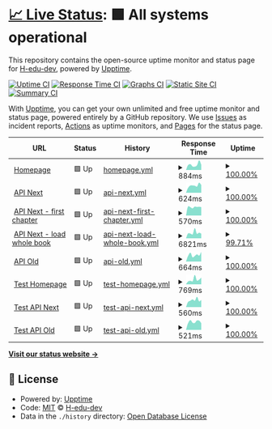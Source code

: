 # [📈 Live Status](https://H-edu-dev.github.io/upptime): <!--live status--> **🟩 All systems operational**

This repository contains the open-source uptime monitor and status page for [H-edu-dev](https://H-edu-dev.github.io/upptime), powered by [Upptime](https://github.com/upptime/upptime).

[![Uptime CI](https://github.com/H-edu-dev/upptime/workflows/Uptime%20CI/badge.svg)](https://github.com/H-edu-dev/upptime/actions?query=workflow%3A%22Uptime+CI%22)
[![Response Time CI](https://github.com/H-edu-dev/upptime/workflows/Response%20Time%20CI/badge.svg)](https://github.com/H-edu-dev/upptime/actions?query=workflow%3A%22Response+Time+CI%22)
[![Graphs CI](https://github.com/H-edu-dev/upptime/workflows/Graphs%20CI/badge.svg)](https://github.com/H-edu-dev/upptime/actions?query=workflow%3A%22Graphs+CI%22)
[![Static Site CI](https://github.com/H-edu-dev/upptime/workflows/Static%20Site%20CI/badge.svg)](https://github.com/H-edu-dev/upptime/actions?query=workflow%3A%22Static+Site+CI%22)
[![Summary CI](https://github.com/H-edu-dev/upptime/workflows/Summary%20CI/badge.svg)](https://github.com/H-edu-dev/upptime/actions?query=workflow%3A%22Summary+CI%22)

With [Upptime](https://upptime.js.org), you can get your own unlimited and free uptime monitor and status page, powered entirely by a GitHub repository. We use [Issues](https://github.com/H-edu-dev/upptime/issues) as incident reports, [Actions](https://github.com/H-edu-dev/upptime/actions) as uptime monitors, and [Pages](https://H-edu-dev.github.io/upptime) for the status page.

<!--start: status pages-->
<!-- This summary is generated by Upptime (https://github.com/upptime/upptime) -->
<!-- Do not edit this manually, your changes will be overwritten -->
<!-- prettier-ignore -->
| URL | Status | History | Response Time | Uptime |
| --- | ------ | ------- | ------------- | ------ |
| <img alt="" src="https://icons.duckduckgo.com/ip3/h-edu.cz.ico" height="13"> [Homepage](https://h-edu.cz) | 🟩 Up | [homepage.yml](https://github.com/H-edu-dev/upptime/commits/HEAD/history/homepage.yml) | <details><summary><img alt="Response time graph" src="./graphs/homepage/response-time-week.png" height="20"> 884ms</summary><br><a href="https://H-edu-dev.github.io/upptime/history/homepage"><img alt="Response time 841" src="https://img.shields.io/endpoint?url=https%3A%2F%2Fraw.githubusercontent.com%2FH-edu-dev%2Fupptime%2FHEAD%2Fapi%2Fhomepage%2Fresponse-time.json"></a><br><a href="https://H-edu-dev.github.io/upptime/history/homepage"><img alt="24-hour response time 633" src="https://img.shields.io/endpoint?url=https%3A%2F%2Fraw.githubusercontent.com%2FH-edu-dev%2Fupptime%2FHEAD%2Fapi%2Fhomepage%2Fresponse-time-day.json"></a><br><a href="https://H-edu-dev.github.io/upptime/history/homepage"><img alt="7-day response time 884" src="https://img.shields.io/endpoint?url=https%3A%2F%2Fraw.githubusercontent.com%2FH-edu-dev%2Fupptime%2FHEAD%2Fapi%2Fhomepage%2Fresponse-time-week.json"></a><br><a href="https://H-edu-dev.github.io/upptime/history/homepage"><img alt="30-day response time 743" src="https://img.shields.io/endpoint?url=https%3A%2F%2Fraw.githubusercontent.com%2FH-edu-dev%2Fupptime%2FHEAD%2Fapi%2Fhomepage%2Fresponse-time-month.json"></a><br><a href="https://H-edu-dev.github.io/upptime/history/homepage"><img alt="1-year response time 841" src="https://img.shields.io/endpoint?url=https%3A%2F%2Fraw.githubusercontent.com%2FH-edu-dev%2Fupptime%2FHEAD%2Fapi%2Fhomepage%2Fresponse-time-year.json"></a></details> | <details><summary><a href="https://H-edu-dev.github.io/upptime/history/homepage">100.00%</a></summary><a href="https://H-edu-dev.github.io/upptime/history/homepage"><img alt="All-time uptime 99.97%" src="https://img.shields.io/endpoint?url=https%3A%2F%2Fraw.githubusercontent.com%2FH-edu-dev%2Fupptime%2FHEAD%2Fapi%2Fhomepage%2Fuptime.json"></a><br><a href="https://H-edu-dev.github.io/upptime/history/homepage"><img alt="24-hour uptime 100.00%" src="https://img.shields.io/endpoint?url=https%3A%2F%2Fraw.githubusercontent.com%2FH-edu-dev%2Fupptime%2FHEAD%2Fapi%2Fhomepage%2Fuptime-day.json"></a><br><a href="https://H-edu-dev.github.io/upptime/history/homepage"><img alt="7-day uptime 100.00%" src="https://img.shields.io/endpoint?url=https%3A%2F%2Fraw.githubusercontent.com%2FH-edu-dev%2Fupptime%2FHEAD%2Fapi%2Fhomepage%2Fuptime-week.json"></a><br><a href="https://H-edu-dev.github.io/upptime/history/homepage"><img alt="30-day uptime 99.93%" src="https://img.shields.io/endpoint?url=https%3A%2F%2Fraw.githubusercontent.com%2FH-edu-dev%2Fupptime%2FHEAD%2Fapi%2Fhomepage%2Fuptime-month.json"></a><br><a href="https://H-edu-dev.github.io/upptime/history/homepage"><img alt="1-year uptime 99.97%" src="https://img.shields.io/endpoint?url=https%3A%2F%2Fraw.githubusercontent.com%2FH-edu-dev%2Fupptime%2FHEAD%2Fapi%2Fhomepage%2Fuptime-year.json"></a></details>
| <img alt="" src="https://icons.duckduckgo.com/ip3/api-next.h-edu.cz.ico" height="13"> [API Next](https://api-next.h-edu.cz) | 🟩 Up | [api-next.yml](https://github.com/H-edu-dev/upptime/commits/HEAD/history/api-next.yml) | <details><summary><img alt="Response time graph" src="./graphs/api-next/response-time-week.png" height="20"> 624ms</summary><br><a href="https://H-edu-dev.github.io/upptime/history/api-next"><img alt="Response time 559" src="https://img.shields.io/endpoint?url=https%3A%2F%2Fraw.githubusercontent.com%2FH-edu-dev%2Fupptime%2FHEAD%2Fapi%2Fapi-next%2Fresponse-time.json"></a><br><a href="https://H-edu-dev.github.io/upptime/history/api-next"><img alt="24-hour response time 392" src="https://img.shields.io/endpoint?url=https%3A%2F%2Fraw.githubusercontent.com%2FH-edu-dev%2Fupptime%2FHEAD%2Fapi%2Fapi-next%2Fresponse-time-day.json"></a><br><a href="https://H-edu-dev.github.io/upptime/history/api-next"><img alt="7-day response time 624" src="https://img.shields.io/endpoint?url=https%3A%2F%2Fraw.githubusercontent.com%2FH-edu-dev%2Fupptime%2FHEAD%2Fapi%2Fapi-next%2Fresponse-time-week.json"></a><br><a href="https://H-edu-dev.github.io/upptime/history/api-next"><img alt="30-day response time 569" src="https://img.shields.io/endpoint?url=https%3A%2F%2Fraw.githubusercontent.com%2FH-edu-dev%2Fupptime%2FHEAD%2Fapi%2Fapi-next%2Fresponse-time-month.json"></a><br><a href="https://H-edu-dev.github.io/upptime/history/api-next"><img alt="1-year response time 559" src="https://img.shields.io/endpoint?url=https%3A%2F%2Fraw.githubusercontent.com%2FH-edu-dev%2Fupptime%2FHEAD%2Fapi%2Fapi-next%2Fresponse-time-year.json"></a></details> | <details><summary><a href="https://H-edu-dev.github.io/upptime/history/api-next">100.00%</a></summary><a href="https://H-edu-dev.github.io/upptime/history/api-next"><img alt="All-time uptime 99.98%" src="https://img.shields.io/endpoint?url=https%3A%2F%2Fraw.githubusercontent.com%2FH-edu-dev%2Fupptime%2FHEAD%2Fapi%2Fapi-next%2Fuptime.json"></a><br><a href="https://H-edu-dev.github.io/upptime/history/api-next"><img alt="24-hour uptime 100.00%" src="https://img.shields.io/endpoint?url=https%3A%2F%2Fraw.githubusercontent.com%2FH-edu-dev%2Fupptime%2FHEAD%2Fapi%2Fapi-next%2Fuptime-day.json"></a><br><a href="https://H-edu-dev.github.io/upptime/history/api-next"><img alt="7-day uptime 100.00%" src="https://img.shields.io/endpoint?url=https%3A%2F%2Fraw.githubusercontent.com%2FH-edu-dev%2Fupptime%2FHEAD%2Fapi%2Fapi-next%2Fuptime-week.json"></a><br><a href="https://H-edu-dev.github.io/upptime/history/api-next"><img alt="30-day uptime 99.93%" src="https://img.shields.io/endpoint?url=https%3A%2F%2Fraw.githubusercontent.com%2FH-edu-dev%2Fupptime%2FHEAD%2Fapi%2Fapi-next%2Fuptime-month.json"></a><br><a href="https://H-edu-dev.github.io/upptime/history/api-next"><img alt="1-year uptime 99.98%" src="https://img.shields.io/endpoint?url=https%3A%2F%2Fraw.githubusercontent.com%2FH-edu-dev%2Fupptime%2FHEAD%2Fapi%2Fapi-next%2Fuptime-year.json"></a></details>
| <img alt="" src="https://icons.duckduckgo.com/ip3/h-edu.cz.ico" height="13"> [API Next - first chapter](https://h-edu.cz/content.api/book/book-a?includeChapterContentParts) | 🟩 Up | [api-next-first-chapter.yml](https://github.com/H-edu-dev/upptime/commits/HEAD/history/api-next-first-chapter.yml) | <details><summary><img alt="Response time graph" src="./graphs/api-next-first-chapter/response-time-week.png" height="20"> 570ms</summary><br><a href="https://H-edu-dev.github.io/upptime/history/api-next-first-chapter"><img alt="Response time 550" src="https://img.shields.io/endpoint?url=https%3A%2F%2Fraw.githubusercontent.com%2FH-edu-dev%2Fupptime%2FHEAD%2Fapi%2Fapi-next-first-chapter%2Fresponse-time.json"></a><br><a href="https://H-edu-dev.github.io/upptime/history/api-next-first-chapter"><img alt="24-hour response time 585" src="https://img.shields.io/endpoint?url=https%3A%2F%2Fraw.githubusercontent.com%2FH-edu-dev%2Fupptime%2FHEAD%2Fapi%2Fapi-next-first-chapter%2Fresponse-time-day.json"></a><br><a href="https://H-edu-dev.github.io/upptime/history/api-next-first-chapter"><img alt="7-day response time 570" src="https://img.shields.io/endpoint?url=https%3A%2F%2Fraw.githubusercontent.com%2FH-edu-dev%2Fupptime%2FHEAD%2Fapi%2Fapi-next-first-chapter%2Fresponse-time-week.json"></a><br><a href="https://H-edu-dev.github.io/upptime/history/api-next-first-chapter"><img alt="30-day response time 488" src="https://img.shields.io/endpoint?url=https%3A%2F%2Fraw.githubusercontent.com%2FH-edu-dev%2Fupptime%2FHEAD%2Fapi%2Fapi-next-first-chapter%2Fresponse-time-month.json"></a><br><a href="https://H-edu-dev.github.io/upptime/history/api-next-first-chapter"><img alt="1-year response time 550" src="https://img.shields.io/endpoint?url=https%3A%2F%2Fraw.githubusercontent.com%2FH-edu-dev%2Fupptime%2FHEAD%2Fapi%2Fapi-next-first-chapter%2Fresponse-time-year.json"></a></details> | <details><summary><a href="https://H-edu-dev.github.io/upptime/history/api-next-first-chapter">100.00%</a></summary><a href="https://H-edu-dev.github.io/upptime/history/api-next-first-chapter"><img alt="All-time uptime 99.97%" src="https://img.shields.io/endpoint?url=https%3A%2F%2Fraw.githubusercontent.com%2FH-edu-dev%2Fupptime%2FHEAD%2Fapi%2Fapi-next-first-chapter%2Fuptime.json"></a><br><a href="https://H-edu-dev.github.io/upptime/history/api-next-first-chapter"><img alt="24-hour uptime 100.00%" src="https://img.shields.io/endpoint?url=https%3A%2F%2Fraw.githubusercontent.com%2FH-edu-dev%2Fupptime%2FHEAD%2Fapi%2Fapi-next-first-chapter%2Fuptime-day.json"></a><br><a href="https://H-edu-dev.github.io/upptime/history/api-next-first-chapter"><img alt="7-day uptime 100.00%" src="https://img.shields.io/endpoint?url=https%3A%2F%2Fraw.githubusercontent.com%2FH-edu-dev%2Fupptime%2FHEAD%2Fapi%2Fapi-next-first-chapter%2Fuptime-week.json"></a><br><a href="https://H-edu-dev.github.io/upptime/history/api-next-first-chapter"><img alt="30-day uptime 99.93%" src="https://img.shields.io/endpoint?url=https%3A%2F%2Fraw.githubusercontent.com%2FH-edu-dev%2Fupptime%2FHEAD%2Fapi%2Fapi-next-first-chapter%2Fuptime-month.json"></a><br><a href="https://H-edu-dev.github.io/upptime/history/api-next-first-chapter"><img alt="1-year uptime 99.97%" src="https://img.shields.io/endpoint?url=https%3A%2F%2Fraw.githubusercontent.com%2FH-edu-dev%2Fupptime%2FHEAD%2Fapi%2Fapi-next-first-chapter%2Fuptime-year.json"></a></details>
| <img alt="" src="https://icons.duckduckgo.com/ip3/h-edu.cz.ico" height="13"> [API Next - load whole book](https://h-edu.cz/content.api/book/book-a/chaptersContent) | 🟩 Up | [api-next-load-whole-book.yml](https://github.com/H-edu-dev/upptime/commits/HEAD/history/api-next-load-whole-book.yml) | <details><summary><img alt="Response time graph" src="./graphs/api-next-load-whole-book/response-time-week.png" height="20"> 6821ms</summary><br><a href="https://H-edu-dev.github.io/upptime/history/api-next-load-whole-book"><img alt="Response time 1729" src="https://img.shields.io/endpoint?url=https%3A%2F%2Fraw.githubusercontent.com%2FH-edu-dev%2Fupptime%2FHEAD%2Fapi%2Fapi-next-load-whole-book%2Fresponse-time.json"></a><br><a href="https://H-edu-dev.github.io/upptime/history/api-next-load-whole-book"><img alt="24-hour response time 13403" src="https://img.shields.io/endpoint?url=https%3A%2F%2Fraw.githubusercontent.com%2FH-edu-dev%2Fupptime%2FHEAD%2Fapi%2Fapi-next-load-whole-book%2Fresponse-time-day.json"></a><br><a href="https://H-edu-dev.github.io/upptime/history/api-next-load-whole-book"><img alt="7-day response time 6821" src="https://img.shields.io/endpoint?url=https%3A%2F%2Fraw.githubusercontent.com%2FH-edu-dev%2Fupptime%2FHEAD%2Fapi%2Fapi-next-load-whole-book%2Fresponse-time-week.json"></a><br><a href="https://H-edu-dev.github.io/upptime/history/api-next-load-whole-book"><img alt="30-day response time 2772" src="https://img.shields.io/endpoint?url=https%3A%2F%2Fraw.githubusercontent.com%2FH-edu-dev%2Fupptime%2FHEAD%2Fapi%2Fapi-next-load-whole-book%2Fresponse-time-month.json"></a><br><a href="https://H-edu-dev.github.io/upptime/history/api-next-load-whole-book"><img alt="1-year response time 1729" src="https://img.shields.io/endpoint?url=https%3A%2F%2Fraw.githubusercontent.com%2FH-edu-dev%2Fupptime%2FHEAD%2Fapi%2Fapi-next-load-whole-book%2Fresponse-time-year.json"></a></details> | <details><summary><a href="https://H-edu-dev.github.io/upptime/history/api-next-load-whole-book">99.71%</a></summary><a href="https://H-edu-dev.github.io/upptime/history/api-next-load-whole-book"><img alt="All-time uptime 99.94%" src="https://img.shields.io/endpoint?url=https%3A%2F%2Fraw.githubusercontent.com%2FH-edu-dev%2Fupptime%2FHEAD%2Fapi%2Fapi-next-load-whole-book%2Fuptime.json"></a><br><a href="https://H-edu-dev.github.io/upptime/history/api-next-load-whole-book"><img alt="24-hour uptime 97.96%" src="https://img.shields.io/endpoint?url=https%3A%2F%2Fraw.githubusercontent.com%2FH-edu-dev%2Fupptime%2FHEAD%2Fapi%2Fapi-next-load-whole-book%2Fuptime-day.json"></a><br><a href="https://H-edu-dev.github.io/upptime/history/api-next-load-whole-book"><img alt="7-day uptime 99.71%" src="https://img.shields.io/endpoint?url=https%3A%2F%2Fraw.githubusercontent.com%2FH-edu-dev%2Fupptime%2FHEAD%2Fapi%2Fapi-next-load-whole-book%2Fuptime-week.json"></a><br><a href="https://H-edu-dev.github.io/upptime/history/api-next-load-whole-book"><img alt="30-day uptime 99.86%" src="https://img.shields.io/endpoint?url=https%3A%2F%2Fraw.githubusercontent.com%2FH-edu-dev%2Fupptime%2FHEAD%2Fapi%2Fapi-next-load-whole-book%2Fuptime-month.json"></a><br><a href="https://H-edu-dev.github.io/upptime/history/api-next-load-whole-book"><img alt="1-year uptime 99.94%" src="https://img.shields.io/endpoint?url=https%3A%2F%2Fraw.githubusercontent.com%2FH-edu-dev%2Fupptime%2FHEAD%2Fapi%2Fapi-next-load-whole-book%2Fuptime-year.json"></a></details>
| <img alt="" src="https://icons.duckduckgo.com/ip3/api2.h-edu.cz.ico" height="13"> [API Old](https://api2.h-edu.cz) | 🟩 Up | [api-old.yml](https://github.com/H-edu-dev/upptime/commits/HEAD/history/api-old.yml) | <details><summary><img alt="Response time graph" src="./graphs/api-old/response-time-week.png" height="20"> 664ms</summary><br><a href="https://H-edu-dev.github.io/upptime/history/api-old"><img alt="Response time 548" src="https://img.shields.io/endpoint?url=https%3A%2F%2Fraw.githubusercontent.com%2FH-edu-dev%2Fupptime%2FHEAD%2Fapi%2Fapi-old%2Fresponse-time.json"></a><br><a href="https://H-edu-dev.github.io/upptime/history/api-old"><img alt="24-hour response time 663" src="https://img.shields.io/endpoint?url=https%3A%2F%2Fraw.githubusercontent.com%2FH-edu-dev%2Fupptime%2FHEAD%2Fapi%2Fapi-old%2Fresponse-time-day.json"></a><br><a href="https://H-edu-dev.github.io/upptime/history/api-old"><img alt="7-day response time 664" src="https://img.shields.io/endpoint?url=https%3A%2F%2Fraw.githubusercontent.com%2FH-edu-dev%2Fupptime%2FHEAD%2Fapi%2Fapi-old%2Fresponse-time-week.json"></a><br><a href="https://H-edu-dev.github.io/upptime/history/api-old"><img alt="30-day response time 533" src="https://img.shields.io/endpoint?url=https%3A%2F%2Fraw.githubusercontent.com%2FH-edu-dev%2Fupptime%2FHEAD%2Fapi%2Fapi-old%2Fresponse-time-month.json"></a><br><a href="https://H-edu-dev.github.io/upptime/history/api-old"><img alt="1-year response time 548" src="https://img.shields.io/endpoint?url=https%3A%2F%2Fraw.githubusercontent.com%2FH-edu-dev%2Fupptime%2FHEAD%2Fapi%2Fapi-old%2Fresponse-time-year.json"></a></details> | <details><summary><a href="https://H-edu-dev.github.io/upptime/history/api-old">100.00%</a></summary><a href="https://H-edu-dev.github.io/upptime/history/api-old"><img alt="All-time uptime 99.98%" src="https://img.shields.io/endpoint?url=https%3A%2F%2Fraw.githubusercontent.com%2FH-edu-dev%2Fupptime%2FHEAD%2Fapi%2Fapi-old%2Fuptime.json"></a><br><a href="https://H-edu-dev.github.io/upptime/history/api-old"><img alt="24-hour uptime 100.00%" src="https://img.shields.io/endpoint?url=https%3A%2F%2Fraw.githubusercontent.com%2FH-edu-dev%2Fupptime%2FHEAD%2Fapi%2Fapi-old%2Fuptime-day.json"></a><br><a href="https://H-edu-dev.github.io/upptime/history/api-old"><img alt="7-day uptime 100.00%" src="https://img.shields.io/endpoint?url=https%3A%2F%2Fraw.githubusercontent.com%2FH-edu-dev%2Fupptime%2FHEAD%2Fapi%2Fapi-old%2Fuptime-week.json"></a><br><a href="https://H-edu-dev.github.io/upptime/history/api-old"><img alt="30-day uptime 99.93%" src="https://img.shields.io/endpoint?url=https%3A%2F%2Fraw.githubusercontent.com%2FH-edu-dev%2Fupptime%2FHEAD%2Fapi%2Fapi-old%2Fuptime-month.json"></a><br><a href="https://H-edu-dev.github.io/upptime/history/api-old"><img alt="1-year uptime 99.98%" src="https://img.shields.io/endpoint?url=https%3A%2F%2Fraw.githubusercontent.com%2FH-edu-dev%2Fupptime%2FHEAD%2Fapi%2Fapi-old%2Fuptime-year.json"></a></details>
| <img alt="" src="https://icons.duckduckgo.com/ip3/test.h-edu.cz.ico" height="13"> [Test Homepage](https://test.h-edu.cz) | 🟩 Up | [test-homepage.yml](https://github.com/H-edu-dev/upptime/commits/HEAD/history/test-homepage.yml) | <details><summary><img alt="Response time graph" src="./graphs/test-homepage/response-time-week.png" height="20"> 769ms</summary><br><a href="https://H-edu-dev.github.io/upptime/history/test-homepage"><img alt="Response time 581" src="https://img.shields.io/endpoint?url=https%3A%2F%2Fraw.githubusercontent.com%2FH-edu-dev%2Fupptime%2FHEAD%2Fapi%2Ftest-homepage%2Fresponse-time.json"></a><br><a href="https://H-edu-dev.github.io/upptime/history/test-homepage"><img alt="24-hour response time 629" src="https://img.shields.io/endpoint?url=https%3A%2F%2Fraw.githubusercontent.com%2FH-edu-dev%2Fupptime%2FHEAD%2Fapi%2Ftest-homepage%2Fresponse-time-day.json"></a><br><a href="https://H-edu-dev.github.io/upptime/history/test-homepage"><img alt="7-day response time 769" src="https://img.shields.io/endpoint?url=https%3A%2F%2Fraw.githubusercontent.com%2FH-edu-dev%2Fupptime%2FHEAD%2Fapi%2Ftest-homepage%2Fresponse-time-week.json"></a><br><a href="https://H-edu-dev.github.io/upptime/history/test-homepage"><img alt="30-day response time 635" src="https://img.shields.io/endpoint?url=https%3A%2F%2Fraw.githubusercontent.com%2FH-edu-dev%2Fupptime%2FHEAD%2Fapi%2Ftest-homepage%2Fresponse-time-month.json"></a><br><a href="https://H-edu-dev.github.io/upptime/history/test-homepage"><img alt="1-year response time 581" src="https://img.shields.io/endpoint?url=https%3A%2F%2Fraw.githubusercontent.com%2FH-edu-dev%2Fupptime%2FHEAD%2Fapi%2Ftest-homepage%2Fresponse-time-year.json"></a></details> | <details><summary><a href="https://H-edu-dev.github.io/upptime/history/test-homepage">100.00%</a></summary><a href="https://H-edu-dev.github.io/upptime/history/test-homepage"><img alt="All-time uptime 92.23%" src="https://img.shields.io/endpoint?url=https%3A%2F%2Fraw.githubusercontent.com%2FH-edu-dev%2Fupptime%2FHEAD%2Fapi%2Ftest-homepage%2Fuptime.json"></a><br><a href="https://H-edu-dev.github.io/upptime/history/test-homepage"><img alt="24-hour uptime 100.00%" src="https://img.shields.io/endpoint?url=https%3A%2F%2Fraw.githubusercontent.com%2FH-edu-dev%2Fupptime%2FHEAD%2Fapi%2Ftest-homepage%2Fuptime-day.json"></a><br><a href="https://H-edu-dev.github.io/upptime/history/test-homepage"><img alt="7-day uptime 100.00%" src="https://img.shields.io/endpoint?url=https%3A%2F%2Fraw.githubusercontent.com%2FH-edu-dev%2Fupptime%2FHEAD%2Fapi%2Ftest-homepage%2Fuptime-week.json"></a><br><a href="https://H-edu-dev.github.io/upptime/history/test-homepage"><img alt="30-day uptime 65.30%" src="https://img.shields.io/endpoint?url=https%3A%2F%2Fraw.githubusercontent.com%2FH-edu-dev%2Fupptime%2FHEAD%2Fapi%2Ftest-homepage%2Fuptime-month.json"></a><br><a href="https://H-edu-dev.github.io/upptime/history/test-homepage"><img alt="1-year uptime 92.23%" src="https://img.shields.io/endpoint?url=https%3A%2F%2Fraw.githubusercontent.com%2FH-edu-dev%2Fupptime%2FHEAD%2Fapi%2Ftest-homepage%2Fuptime-year.json"></a></details>
| <img alt="" src="https://icons.duckduckgo.com/ip3/api-next-test.h-edu.cz.ico" height="13"> [Test API Next](https://api-next-test.h-edu.cz) | 🟩 Up | [test-api-next.yml](https://github.com/H-edu-dev/upptime/commits/HEAD/history/test-api-next.yml) | <details><summary><img alt="Response time graph" src="./graphs/test-api-next/response-time-week.png" height="20"> 560ms</summary><br><a href="https://H-edu-dev.github.io/upptime/history/test-api-next"><img alt="Response time 485" src="https://img.shields.io/endpoint?url=https%3A%2F%2Fraw.githubusercontent.com%2FH-edu-dev%2Fupptime%2FHEAD%2Fapi%2Ftest-api-next%2Fresponse-time.json"></a><br><a href="https://H-edu-dev.github.io/upptime/history/test-api-next"><img alt="24-hour response time 541" src="https://img.shields.io/endpoint?url=https%3A%2F%2Fraw.githubusercontent.com%2FH-edu-dev%2Fupptime%2FHEAD%2Fapi%2Ftest-api-next%2Fresponse-time-day.json"></a><br><a href="https://H-edu-dev.github.io/upptime/history/test-api-next"><img alt="7-day response time 560" src="https://img.shields.io/endpoint?url=https%3A%2F%2Fraw.githubusercontent.com%2FH-edu-dev%2Fupptime%2FHEAD%2Fapi%2Ftest-api-next%2Fresponse-time-week.json"></a><br><a href="https://H-edu-dev.github.io/upptime/history/test-api-next"><img alt="30-day response time 495" src="https://img.shields.io/endpoint?url=https%3A%2F%2Fraw.githubusercontent.com%2FH-edu-dev%2Fupptime%2FHEAD%2Fapi%2Ftest-api-next%2Fresponse-time-month.json"></a><br><a href="https://H-edu-dev.github.io/upptime/history/test-api-next"><img alt="1-year response time 485" src="https://img.shields.io/endpoint?url=https%3A%2F%2Fraw.githubusercontent.com%2FH-edu-dev%2Fupptime%2FHEAD%2Fapi%2Ftest-api-next%2Fresponse-time-year.json"></a></details> | <details><summary><a href="https://H-edu-dev.github.io/upptime/history/test-api-next">100.00%</a></summary><a href="https://H-edu-dev.github.io/upptime/history/test-api-next"><img alt="All-time uptime 99.96%" src="https://img.shields.io/endpoint?url=https%3A%2F%2Fraw.githubusercontent.com%2FH-edu-dev%2Fupptime%2FHEAD%2Fapi%2Ftest-api-next%2Fuptime.json"></a><br><a href="https://H-edu-dev.github.io/upptime/history/test-api-next"><img alt="24-hour uptime 100.00%" src="https://img.shields.io/endpoint?url=https%3A%2F%2Fraw.githubusercontent.com%2FH-edu-dev%2Fupptime%2FHEAD%2Fapi%2Ftest-api-next%2Fuptime-day.json"></a><br><a href="https://H-edu-dev.github.io/upptime/history/test-api-next"><img alt="7-day uptime 100.00%" src="https://img.shields.io/endpoint?url=https%3A%2F%2Fraw.githubusercontent.com%2FH-edu-dev%2Fupptime%2FHEAD%2Fapi%2Ftest-api-next%2Fuptime-week.json"></a><br><a href="https://H-edu-dev.github.io/upptime/history/test-api-next"><img alt="30-day uptime 99.93%" src="https://img.shields.io/endpoint?url=https%3A%2F%2Fraw.githubusercontent.com%2FH-edu-dev%2Fupptime%2FHEAD%2Fapi%2Ftest-api-next%2Fuptime-month.json"></a><br><a href="https://H-edu-dev.github.io/upptime/history/test-api-next"><img alt="1-year uptime 99.96%" src="https://img.shields.io/endpoint?url=https%3A%2F%2Fraw.githubusercontent.com%2FH-edu-dev%2Fupptime%2FHEAD%2Fapi%2Ftest-api-next%2Fuptime-year.json"></a></details>
| <img alt="" src="https://icons.duckduckgo.com/ip3/api2-test.h-edu.cz.ico" height="13"> [Test API Old](https://api2-test.h-edu.cz) | 🟩 Up | [test-api-old.yml](https://github.com/H-edu-dev/upptime/commits/HEAD/history/test-api-old.yml) | <details><summary><img alt="Response time graph" src="./graphs/test-api-old/response-time-week.png" height="20"> 521ms</summary><br><a href="https://H-edu-dev.github.io/upptime/history/test-api-old"><img alt="Response time 453" src="https://img.shields.io/endpoint?url=https%3A%2F%2Fraw.githubusercontent.com%2FH-edu-dev%2Fupptime%2FHEAD%2Fapi%2Ftest-api-old%2Fresponse-time.json"></a><br><a href="https://H-edu-dev.github.io/upptime/history/test-api-old"><img alt="24-hour response time 790" src="https://img.shields.io/endpoint?url=https%3A%2F%2Fraw.githubusercontent.com%2FH-edu-dev%2Fupptime%2FHEAD%2Fapi%2Ftest-api-old%2Fresponse-time-day.json"></a><br><a href="https://H-edu-dev.github.io/upptime/history/test-api-old"><img alt="7-day response time 521" src="https://img.shields.io/endpoint?url=https%3A%2F%2Fraw.githubusercontent.com%2FH-edu-dev%2Fupptime%2FHEAD%2Fapi%2Ftest-api-old%2Fresponse-time-week.json"></a><br><a href="https://H-edu-dev.github.io/upptime/history/test-api-old"><img alt="30-day response time 489" src="https://img.shields.io/endpoint?url=https%3A%2F%2Fraw.githubusercontent.com%2FH-edu-dev%2Fupptime%2FHEAD%2Fapi%2Ftest-api-old%2Fresponse-time-month.json"></a><br><a href="https://H-edu-dev.github.io/upptime/history/test-api-old"><img alt="1-year response time 453" src="https://img.shields.io/endpoint?url=https%3A%2F%2Fraw.githubusercontent.com%2FH-edu-dev%2Fupptime%2FHEAD%2Fapi%2Ftest-api-old%2Fresponse-time-year.json"></a></details> | <details><summary><a href="https://H-edu-dev.github.io/upptime/history/test-api-old">100.00%</a></summary><a href="https://H-edu-dev.github.io/upptime/history/test-api-old"><img alt="All-time uptime 99.99%" src="https://img.shields.io/endpoint?url=https%3A%2F%2Fraw.githubusercontent.com%2FH-edu-dev%2Fupptime%2FHEAD%2Fapi%2Ftest-api-old%2Fuptime.json"></a><br><a href="https://H-edu-dev.github.io/upptime/history/test-api-old"><img alt="24-hour uptime 100.00%" src="https://img.shields.io/endpoint?url=https%3A%2F%2Fraw.githubusercontent.com%2FH-edu-dev%2Fupptime%2FHEAD%2Fapi%2Ftest-api-old%2Fuptime-day.json"></a><br><a href="https://H-edu-dev.github.io/upptime/history/test-api-old"><img alt="7-day uptime 100.00%" src="https://img.shields.io/endpoint?url=https%3A%2F%2Fraw.githubusercontent.com%2FH-edu-dev%2Fupptime%2FHEAD%2Fapi%2Ftest-api-old%2Fuptime-week.json"></a><br><a href="https://H-edu-dev.github.io/upptime/history/test-api-old"><img alt="30-day uptime 99.93%" src="https://img.shields.io/endpoint?url=https%3A%2F%2Fraw.githubusercontent.com%2FH-edu-dev%2Fupptime%2FHEAD%2Fapi%2Ftest-api-old%2Fuptime-month.json"></a><br><a href="https://H-edu-dev.github.io/upptime/history/test-api-old"><img alt="1-year uptime 99.99%" src="https://img.shields.io/endpoint?url=https%3A%2F%2Fraw.githubusercontent.com%2FH-edu-dev%2Fupptime%2FHEAD%2Fapi%2Ftest-api-old%2Fuptime-year.json"></a></details>

<!--end: status pages-->

[**Visit our status website →**](https://H-edu-dev.github.io/upptime)

## 📄 License

- Powered by: [Upptime](https://github.com/upptime/upptime)
- Code: [MIT](./LICENSE) © [H-edu-dev](https://H-edu-dev.github.io/upptime)
- Data in the `./history` directory: [Open Database License](https://opendatacommons.org/licenses/odbl/1-0/)
